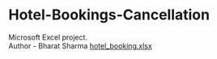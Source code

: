 # Hotel-Bookings-Cancellation
Microsoft Excel project.
<br>
Author - Bharat Sharma
[hotel_booking.xlsx](https://github.com/user-attachments/files/16409608/hotel_booking.xlsx)
